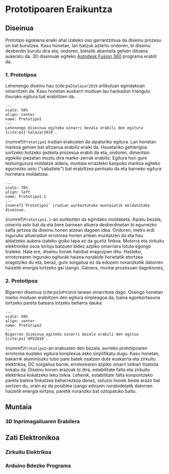 # Prototipoaren Eraikuntza

## Diseinua

Prototipo egokiena eraiki ahal izateko oso garrantzitsua da diseinu prozesu on bat burutzea. Kasu honetan, lan batzuk aztertu ondoren, bi diseinu desberdin burutu dira eta, ondoren, bietatik abantaila gehien dituena aukeratu da. 3D diseinuak egiteko [Autodesk Fusion 360](https://www.autodesk.com/es/products/fusion-360/overview?mktvar002=6347438|SEM|21086132778|159352180746|kwd-54914936374&utm_source=GGL&utm_medium=SEM&utm_campaign=GGL_D-M_Fusion-360_EMEA_ES_eComm_SEM_BR_NA_MIX_0064_6347438&utm_id=6347438&utm_term=kwd-54914936374&mkwid=s|pcrid|693284525029|pkw|fusion%20360|pmt|b|pdv|c|slid||pgrid|159352180746|ptaid|kwd-54914936374|pid|&utm_medium=cpc&utm_source=google&utm_campaign&utm_term=fusion%20360&utm_content=s|pcrid|693284525029|pkw|fusion%20360|pmt|b|pdv|c|slid||pgrid|159352180746|ptaid|kwd-54914936374|&gad_source=1&gclid=Cj0KCQjwpZWzBhC0ARIsACvjWRN849MwZlMLkt2flRqmva05ehqWhsdmzy1eGPcSuq20g_F-_bpB3TUaAt5VEALw_wcB&ef_id=YccZlwAAAJBcogQD:20240609090050:s&term=1-YEAR&tab=subscription&plc=FSN) programa erabili da.

### 1. Prototipoa

Lehenengo diseinu hau {cite:ps}`Salazar2019` artikuluan egindakoan oinarritzen da. Kasu honetan euskarri moduan lau hankadun triangulu itxurako egitura bat erabiltzen da.

```{figure} ./Irudiak/Prototipo1.png
---
scale: 50%
align: center
name: Prototipo1
---
Lehenengo diseinua egiteko oinarri bezala erabili den egitura {cite:ps}`Salazar2019`.
```

{numref}`Prototipo1` irudian erakusten da aipaturiko egitura. Lan honetan markoa gehien bat altzairua erabiliz eraiki da. Hauetariko gehiengoa sortzeko hotzeko ijezketa prozesua erabili da eta, ondoren, dimentsio egokiko piezetan moztu dira marko-zerrak erabiliz. Egitura hori gure testuingurura moldatze aldera, muntaia errazteko kanpoko markoa egiteko egurrezko asto ("caballete") bat erabiltzea pentsatu da eta barneko egitura horretara moldatzea. 

```{figure} ./Irudiak/Marko2.png
---
scale: 70%
align: left
name: Prototipo1.1
---
{numref}`Prototipo1` irudian aurkeztutako muntaiatik moldatutako diseinua. 
```

{numref}`Prototipo1.1`-an aurkezten da egindako moldaketa. Aipatu bezala, oinarria asto bat da eta bere barnean altuera desberdinetan bi egurrezko xafla jartzea da diseinu honen atzean dagoen idea. Ondoren, metro erdi inguruko altueradun errotorea horien artean muntatzen da eta hau aldatzeko aukera izateko goiko tapa ez da guztiz finkoa. Motorra eta zirkuitu elektroniko osoa torloju batzuen bidez azpiko oinarriara lotuta egongo lirateke. Hala ere, diseinu honek hainbat eragozpen ditu. Hasteko, errotorearen inguruko egiturak haizea norabide horietatik etortzea eragotziko du eta, beraz, gure sorgailua ez da edozein noranzkotik datorren haizetik energia lortzeko gai izango. Gainera, muntai prozesuari dagokionez, 

### 2. Prototipoa

Bigarren diseinua {cite:ps}`UPV2019` lanean oinarrituta dago. Oraingo honetan marko moduan erabiltzen den egitura sinpleagoa da, baina egonkortasuna lortzeko pareta bateara lotzeko beharra dauka.

```{figure} ./Irudiak/Prototipo2.png
---
scale: 50%
align: center
name: Prototipo2
---
Bigarren diseinua egiteko oinarri bezala erabili den egitua {cite:ps}`UPV2019`.
```

{numref}`Prototipo2`-an erakusten den bezala, aurreko prototipoaren errotorea eusteko egitura konplexua asko sinplifikatu dugu. Kasu honetan, bakarrik aluminiozko tubo pare batek osatzen dute euskarria eta zirkuitu elektrikoa, DC sorgailua barne, errotorearen azpiko oinarri txikiari itsatsita kokatu da. Diseinu honen arazoak bi dira, estabilitate falta eta zirkuitu elektrikoa kokatzeko leku txikia. Lehenik, estabilitate falta konpontzeko pareta batera finkatzea beharrezkoa denez, soluzio honek beste arazo bat sortzen du, orain ez da posiblea izango edozein norabidetatik datorren haizetik energia lortzea, paretik noranzko bat oztopatuko baitu. 

## Muntaia

### 3D Inprimagailuaren Erabilera

## Zati Elektronikoa

### Zirkuitu Elektrikoa

### Arduino Bdezko Programa
